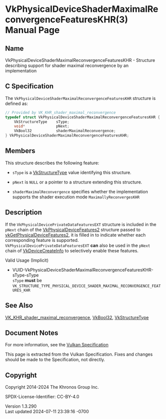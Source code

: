 # VkPhysicalDeviceShaderMaximalReconvergenceFeaturesKHR(3) Manual Page

## Name

VkPhysicalDeviceShaderMaximalReconvergenceFeaturesKHR - Structure
describing support for shader maximal reconvergence by an implementation



## <a href="#_c_specification" class="anchor"></a>C Specification

The `VkPhysicalDeviceShaderMaximalReconvergenceFeaturesKHR` structure is
defined as:

``` c
// Provided by VK_KHR_shader_maximal_reconvergence
typedef struct VkPhysicalDeviceShaderMaximalReconvergenceFeaturesKHR {
    VkStructureType    sType;
    void*              pNext;
    VkBool32           shaderMaximalReconvergence;
} VkPhysicalDeviceShaderMaximalReconvergenceFeaturesKHR;
```

## <a href="#_members" class="anchor"></a>Members

This structure describes the following feature:

- `sType` is a [VkStructureType](https://registry.khronos.org/vulkan/specs/1.3-extensions/man/html/VkStructureType.html) value identifying
  this structure.

- `pNext` is `NULL` or a pointer to a structure extending this
  structure.

- <span id="features-shaderMaximalReconvergence"></span>
  `shaderMaximalReconvergence` specifies whether the implementation
  supports the shader execution mode `MaximallyReconvergesKHR`

## <a href="#_description" class="anchor"></a>Description

If the `VkPhysicalDevicePrivateDataFeaturesEXT` structure is included in
the `pNext` chain of the
[VkPhysicalDeviceFeatures2](https://registry.khronos.org/vulkan/specs/1.3-extensions/man/html/VkPhysicalDeviceFeatures2.html) structure
passed to
[vkGetPhysicalDeviceFeatures2](https://registry.khronos.org/vulkan/specs/1.3-extensions/man/html/vkGetPhysicalDeviceFeatures2.html), it is
filled in to indicate whether each corresponding feature is supported.
`VkPhysicalDevicePrivateDataFeaturesEXT` **can** also be used in the
`pNext` chain of [VkDeviceCreateInfo](https://registry.khronos.org/vulkan/specs/1.3-extensions/man/html/VkDeviceCreateInfo.html) to
selectively enable these features.

Valid Usage (Implicit)

- <a
  href="#VUID-VkPhysicalDeviceShaderMaximalReconvergenceFeaturesKHR-sType-sType"
  id="VUID-VkPhysicalDeviceShaderMaximalReconvergenceFeaturesKHR-sType-sType"></a>
  VUID-VkPhysicalDeviceShaderMaximalReconvergenceFeaturesKHR-sType-sType  
  `sType` **must** be
  `VK_STRUCTURE_TYPE_PHYSICAL_DEVICE_SHADER_MAXIMAL_RECONVERGENCE_FEATURES_KHR`

## <a href="#_see_also" class="anchor"></a>See Also

[VK_KHR_shader_maximal_reconvergence](https://registry.khronos.org/vulkan/specs/1.3-extensions/man/html/VK_KHR_shader_maximal_reconvergence.html),
[VkBool32](https://registry.khronos.org/vulkan/specs/1.3-extensions/man/html/VkBool32.html), [VkStructureType](https://registry.khronos.org/vulkan/specs/1.3-extensions/man/html/VkStructureType.html)

## <a href="#_document_notes" class="anchor"></a>Document Notes

For more information, see the <a
href="https://registry.khronos.org/vulkan/specs/1.3-extensions/html/vkspec.html#VkPhysicalDeviceShaderMaximalReconvergenceFeaturesKHR"
target="_blank" rel="noopener">Vulkan Specification</a>

This page is extracted from the Vulkan Specification. Fixes and changes
should be made to the Specification, not directly.

## <a href="#_copyright" class="anchor"></a>Copyright

Copyright 2014-2024 The Khronos Group Inc.

SPDX-License-Identifier: CC-BY-4.0

Version 1.3.290  
Last updated 2024-07-11 23:39:16 -0700
